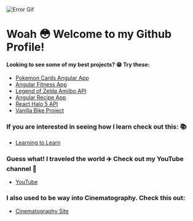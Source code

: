 ![Error Gif](https://res.cloudinary.com/rangle/image/fetch/w_700/https://rangleio.ghost.io/content/images/2016/01/angular-2-michael-blog.gif)

# Woah :flushed: Welcome to my Github Profile!

#### Looking to see some of my best projects? :grin: Try these:
  - [Pokemon Cards Angular App](https://github.com/SteamyWolf/Pokemon-Cards-Angular)
  - [Angular Fitness App](https://github.com/SteamyWolf/fitness-app1)
  - [Legend of Zelda Amiibo API](https://github.com/SteamyWolf/ui-components-api-data-RIA)
  - [Angular Recipe App](https://github.com/SteamyWolf/RecipeAppProject-Angular)
  - [React Halo 5 API](https://github.com/SteamyWolf/initial-react-app)
  - [Vanilla Bike Project](https://github.com/SteamyWolf/MarketingWebsite-BikeShop)
  
  
### If you are interested in seeing how I learn check out this: :books:
  - [Learning to Learn](https://medium.com/wyatt-allan)
  
  
### Guess what! I traveled the world :airplane: Check out my YouTube channel :movie_camera:
  - [YouTube](https://www.youtube.com/channel/UCsvpFVx_x_Rj118UOshOuTQ)
  
 
### I also used to be way into Cinematography. Check this out:
  - [Cinematography Site](https://wyatthunterallan.wixsite.com/allan)
  
<!--
**SteamyWolf/SteamyWolf** is a ✨ _special_ ✨ repository because its `README.md` (this file) appears on your GitHub profile.

Here are some ideas to get you started:

- 🔭 I’m currently working on ...
- 🌱 I’m currently learning ...
- 👯 I’m looking to collaborate on ...
- 🤔 I’m looking for help with ...
- 💬 Ask me about ...
- 📫 How to reach me: ...
- 😄 Pronouns: ...
- ⚡ Fun fact: ...
-->
